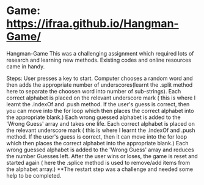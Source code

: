 Game: https://ifraa.github.io/Hangman-Game/
=======
Hangman-Game
This was a challenging assignment which required lots of research and learning new methods. Existing codes and online resources came in handy.

Steps:
User presses a key to start.
Computer chooses a random word and then adds the appropriate number of underscores(learnt the .split method here to separate the choosen word into number of sub-strings).
Each correct alphabet is placed on the relevant underscore mark ( this is where I learnt the .indexOf and .push method. If the user's guess is correct, then you can move into the for loop which then places the correct alphabet into the appropriate blank.)
Each wrong guessed alphabet is added to the 'Wrong Guess' array and takes one life.
Each correct alphabet is placed on the relevant underscore mark ( this is where I learnt the .indexOf and .push method. If the user's guess is correct, then it can move into the for loop which then places the correct alphabet into the appropriate blank.)
Each wrong guessed alphabet is added to the 'Wrong Guess' array and reduces the number Guesses left.
After the user wins or loses, the game is reset and started again ( here the .splice method is used to remove/add items from the alphabet array.) 
**The restart step was a challenge and needed some help to be completed. 
